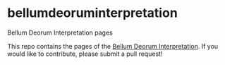 # bellumdeoruminterpretation
Bellum Deorum Interpretation pages

This repo contains the pages of the [Bellum Deorum Interpretation](https://bellumdeorum.org/bdi). If you would like to contribute, please submit a pull request!
